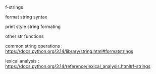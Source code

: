 f-strings

format string syntax

print style string formating

other str functions

common string operations : https://docs.python.org/3.14/library/string.html#formatstrings

lexical analysis : https://docs.python.org/3.14/reference/lexical_analysis.html#f-strings   
